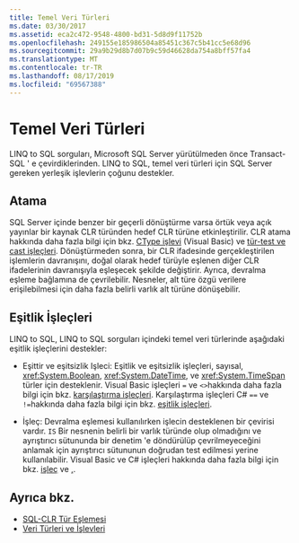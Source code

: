 ```yaml
---
title: Temel Veri Türleri
ms.date: 03/30/2017
ms.assetid: eca2c472-9548-4800-bd31-5d8d9f11752b
ms.openlocfilehash: 249155e185986504a85451c367c5b41cc5e68d96
ms.sourcegitcommit: 29a9b29d8b7d07b9c59d46628da754a8bff57fa4
ms.translationtype: MT
ms.contentlocale: tr-TR
ms.lasthandoff: 08/17/2019
ms.locfileid: "69567388"
---
```

# <a name="basic-data-types"></a>Temel Veri Türleri
LINQ to SQL sorguları, Microsoft SQL Server yürütülmeden önce Transact-SQL ' e çevirdiklerinden. LINQ to SQL, temel veri türleri için SQL Server gereken yerleşik işlevlerin çoğunu destekler.  
  
## <a name="casting"></a>Atama  
 SQL Server içinde benzer bir geçerli dönüştürme varsa örtük veya açık yayınlar bir kaynak CLR türünden hedef CLR türüne etkinleştirilir. CLR atama hakkında daha fazla bilgi için bkz. [CType işlevi](~/docs/visual-basic/language-reference/functions/ctype-function.md) (Visual Basic) ve [tür-test ve cast işleçleri](~/docs/csharp/language-reference/operators/type-testing-and-cast.md). Dönüştürmeden sonra, bir CLR ifadesinde gerçekleştirilen işlemlerin davranışını, doğal olarak hedef türüyle eşlenen diğer CLR ifadelerinin davranışıyla eşleşecek şekilde değiştirir. Ayrıca, devralma eşleme bağlamına de çevrilebilir. Nesneler, alt türe özgü verilere erişilebilmesi için daha fazla belirli varlık alt türüne dönüşebilir.  
  
## <a name="equality-operators"></a>Eşitlik İşleçleri  
 LINQ to SQL, LINQ to SQL sorguları içindeki temel veri türlerinde aşağıdaki eşitlik işleçlerini destekler:  
  
- Eşittir ve eşitsizlik Işleci: Eşitlik ve eşitsizlik işleçleri, sayısal, <xref:System.Boolean>, <xref:System.DateTime>, ve <xref:System.TimeSpan> türler için desteklenir. Visual Basic işleçleri `=` ve `<>`hakkında daha fazla bilgi için bkz. [karşılaştırma işleçleri](~/docs/visual-basic/language-reference/operators/comparison-operators.md). Karşılaştırma işleçleri C# `==` ve `!=`hakkında daha fazla bilgi için bkz. [eşitlik işleçleri](~/docs/csharp/language-reference/operators/equality-operators.md).
  
- İşleç: Devralma eşlemesi kullanılırken işlecin desteklenen bir çevirisi vardır. `IS` Bir nesnenin belirli bir varlık türünde olup olmadığını ve ayrıştırıcı sütununda bir denetim 'e döndürülüp çevrilmeyeceğini anlamak için ayrıştırıcı sütununun doğrudan test edilmesi yerine kullanılabilir. Visual Basic ve C# işleçleri hakkında daha fazla bilgi için bkz. [işleç](~/docs/visual-basic/language-reference/operators/is-operator.md) ve [,](~/docs/csharp/language-reference/operators/type-testing-and-cast.md#is-operator).  
  
## <a name="see-also"></a>Ayrıca bkz.

- [SQL-CLR Tür Eşlemesi](../../../../../../docs/framework/data/adonet/sql/linq/sql-clr-type-mapping.md)
- [Veri Türleri ve İşlevleri](../../../../../../docs/framework/data/adonet/sql/linq/data-types-and-functions.md)
